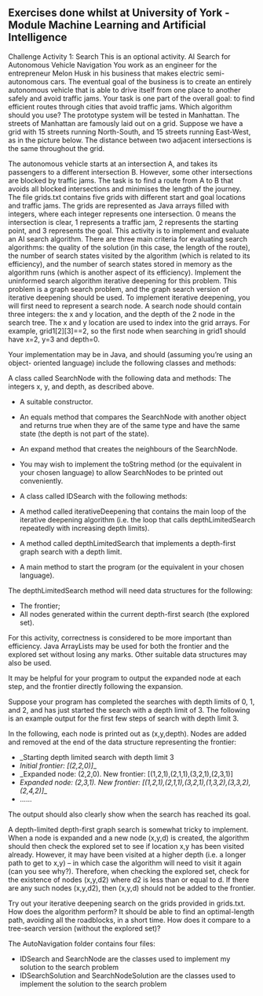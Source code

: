 

## Exercises done whilst at University of York - Module Machine Learning and Artificial Intelligence 

Challenge Activity 1: Search This is an optional activity.
AI Search for Autonomous Vehicle Navigation
You work as an engineer for the entrepreneur Melon Husk in his business that makes electric semi-autonomous cars. The eventual goal of the business is to create an entirely autonomous vehicle that is able to drive itself from one place to another safely and avoid traffic jams. Your task is one part of the overall goal: to find efficient routes through cities that avoid traffic jams. Which algorithm should you use?
The prototype system will be tested in Manhattan. The streets of Manhattan are famously laid out on a grid. Suppose we have a grid with 15 streets running North-South, and 15 streets running East-West, as in the picture below. The distance between two adjacent intersections is the same throughout the grid.

The autonomous vehicle starts at an intersection A, and takes its passengers to a different intersection B. However, some other intersections are blocked by traffic jams. The task is to find a route from A to B that avoids all blocked intersections and minimises the length of the journey.
The file grids.txt contains five grids with different start and goal locations and traffic jams. The grids are represented as Java arrays filled with integers, where each integer represents one intersection. 0 means the intersection is clear, 1 represents a traffic jam, 2 represents the starting point, and 3 represents the goal.
This activity is to implement and evaluate an AI search algorithm. There are three main criteria for evaluating search algorithms: the quality of the solution (in this case, the length of the route), the number of search states visited by the algorithm (which is related to its efficiency), and the number of search states stored in memory as the algorithm runs (which is another aspect of its efficiency).
Implement the uninformed search algorithm iterative deepening for this problem. This problem is a graph search problem, and the graph search version of iterative deepening should be used.
To implement iterative deepening, you will first need to represent a search node. A search node should contain three integers: the x and y location, and the depth of the
2 node in the search tree. The x and y location are used to index into the grid arrays. For example, grid1[2][3]==2, so the first node when searching in grid1 should have x=2, y=3 and depth=0.

Your implementation may be in Java, and should (assuming you’re using an object- oriented language) include the following classes and methods:

A class called SearchNode with the following data and methods:
The integers x, y, and depth, as described above.
- A suitable constructor.
- An equals method that compares the SearchNode with another object and returns true when they are of the same type and have the same state (the depth is not part of the state).
- An expand method that creates the neighbours of the SearchNode.
- You may wish to implement the toString method (or the equivalent in your chosen language) to allow SearchNodes to be printed out conveniently.

- A class called IDSearch with the following methods:
- A method called iterativeDeepening that contains the main loop of the iterative deepening algorithm (i.e. the loop that calls depthLimitedSearch repeatedly with increasing depth limits).
- A method called depthLimitedSearch that implements a depth-first graph search with a depth limit.
- A main method to start the program (or the equivalent in your chosen language).

The depthLimitedSearch method will need data structures for the following:
- The frontier;
- All nodes generated within the current depth-first search (the explored set).

For this activity, correctness is considered to be more important than efficiency. Java ArrayLists may be used for both the frontier and the explored set without losing any marks. Other suitable data structures may also be used.

It may be helpful for your program to output the expanded node at each step, and the frontier directly following the expansion.

Suppose your program has completed the searches with depth limits of 0, 1, and 2, and has just started the search with a depth limit of 3. The following is an example output for the first few steps of search with depth limit 3.

In the following, each node is printed out as (x,y,depth). Nodes are added and removed at the end of the data structure representing the frontier:

- _Starting depth limited search with depth limit 3
- _Initial frontier: [(2,2,0)]__
- _Expanded node: (2,2,0). New frontier: [(1,2,1),(2,1,1),(3,2,1),(2,3,1)]
- _Expanded node: (2,3,1). New frontier: [(1,2,1),(2,1,1),(3,2,1),(1,3,2),(3,3,2),(2,4,2)]__
- ......

The output should also clearly show when the search has reached its goal.

A depth-limited depth-first graph search is somewhat tricky to implement. When a node is expanded and a new node (x,y,d) is created, the algorithm should then check the explored set to see if location x,y has been visited already. However, it may have been visited at a higher depth (i.e. a longer path to get to x,y) – in which case the algorithm will need to visit it again (can you see why?). Therefore, when checking the explored set, check for the existence of nodes (x,y,d2) where d2 is less than or equal to d. If there are any such nodes (x,y,d2), then (x,y,d) should not be added to the frontier.

Try out your iterative deepening search on the grids provided in grids.txt. How does the algorithm perform? It should be able to find an optimal-length path, avoiding all the roadblocks, in a short time. How does it compare to a tree-search version (without the explored set)?

The AutoNavigation folder contains four files:

- IDSearch and SearchNode are the classes used to implement my solution to the search problem
- IDSearchSolution and SearchNodeSolution are the classes used to implement the solution to the search problem